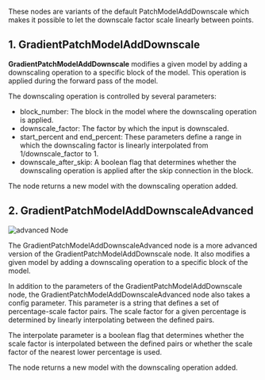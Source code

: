 These nodes are variants of the default PatchModelAddDownscale which makes it possible to let the downscale factor scale linearly between points.
## 1. GradientPatchModelAddDownscale

**GradientPatchModelAddDownscale**  modifies a given model by adding a downscaling operation to a specific block of the model. This operation is applied during the forward pass of the model.

The downscaling operation is controlled by several parameters:

- block_number: The block in the model where the downscaling operation is applied.
- downscale_factor: The factor by which the input is downscaled.
- start_percent and end_percent: These parameters define a range in which the downscaling factor is linearly interpolated from 1/downscale_factor to 1.
- downscale_after_skip: A boolean flag that determines whether the downscaling operation is applied after the skip connection in the block.

The node returns a new model with the downscaling operation added.

## 2. GradientPatchModelAddDownscaleAdvanced
![advanced Node](./advanced.png)

The GradientPatchModelAddDownscaleAdvanced node is a more advanced version of the GradientPatchModelAddDownscale node. It also modifies a given model by adding a downscaling operation to a specific block of the model.

In addition to the parameters of the GradientPatchModelAddDownscale node, the GradientPatchModelAddDownscaleAdvanced node also takes a config parameter. This parameter is a string that defines a set of percentage-scale factor pairs. The scale factor for a given percentage is determined by linearly interpolating between the defined pairs.

The interpolate parameter is a boolean flag that determines whether the scale factor is interpolated between the defined pairs or whether the scale factor of the nearest lower percentage is used.

The node returns a new model with the downscaling operation added.
